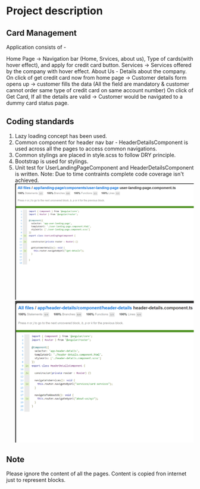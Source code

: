 # Project description

## Card Management

Application consists of - 

Home Page -> Navigation bar (Home, Srvices, about us), Type of cards(with hover effect), and apply for credit card button.
Services -> Services offered by the company with hover effect.
About Us - Details about the company.
On click of get credit card now from home page -> Customer details form opens up -> customer fills the data (All the field are mandatory & customer cannot order same type of credit card on same account number)
On click of Get Card, If all the details are valid -> Customer would be navigated to a dummy card status page.

## Coding standards
1. Lazy loading concept has been used.
2. Common component for header nav bar - HeaderDetailsComponent is used across all the pages to access common navigations.
3. Common stylings are placed in style.scss to follow DRY principle.
4. Bootstrap is used for stylings.
5. Unit test for UserLandingPageComponent and HeaderDetailsComponent is written. Note: Due to time contraints complete code coverage isn't achieved.
![Alt text](image.png)
![Alt text](image-1.png)


## Note

Please ignore the content of all the pages. Content is copied fron internet just to represent blocks.